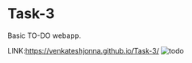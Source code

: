 # Task-3
Basic TO-DO webapp.


LINK:https://venkateshjonna.github.io/Task-3/
![todo](https://github.com/venkateshjonna/Task-3/assets/110156731/5d036205-ee19-41b4-80f9-baffdb1b3d05)
